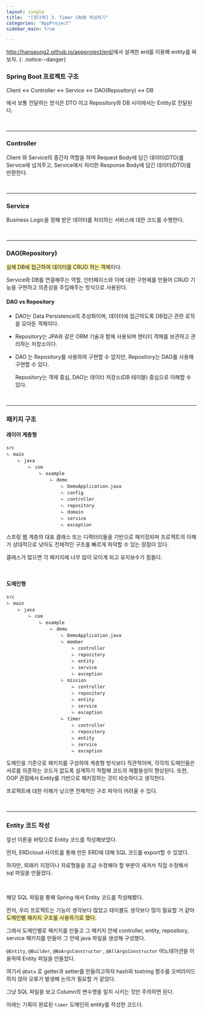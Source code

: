 ```yaml
---
layout: single
title:  "[힛더북] 3. Timer CRUD 작성하기"
categories: "AppProject"
sidebar_main: true

---
```


<http://hanseung2.github.io/appproject/erd/>에서 설계한 erd를 이용해 entity를 짜보자.
{: .notice--danger}

### Spring Boot 프로젝트 구조

Client ↔ Controller ↔ Service ↔ DAO(Repository) ↔ DB

에서 보통 전달하는 방식은 DTO 이고 Repository와 DB 사이에서는 Entity로 전달된다.

<br/>

<hr/>

### Controller

Client 와 Service의 중간자 역할을 하며 Request Body에 담긴 데이터(DTO)를 Service에 넘겨주고, Service에서 처리한 Response Body에 담긴 데이터(DTO)를 반환한다.

<br/>

<hr/>

### Service

Business Logic을 정해 받은 데이터를 처리하는 서비스에 대한 코드를 수행한다.

<br/>

<hr/>

### DAO(Repository)

<span style="background-color:#fff5b1">실제 DB에 접근하여 데이터를 CRUD 하는 객체</span>이다.

Service와 DB를 연결해주는 역할, 인터페이스와 이에 대한 구현체를 만들어 CRUD 기능을 구현하고 의존성을 주입해주는 방식으로 사용된다.

#### DAO vs Repository

- DAO는 Data Persistence의 추상화이며, 데이터에 접근하도록 DB접근 관련 로직을 모아둔 객체이다.

- Repository는 JPA와 같은 ORM 기술과 함께 사용되며 엔티티 객체를 보관하고 관리하는 저장소이다.

- DAO 는 Repository를 사용하여 구현할 수 없지만, Repository는 DAO를 사용해 구현할 수 있다.

  Repository는 객체 중심, DAO는 데이터 저장소(DB 테이블) 중심으로 이해할 수 있다.

<br/>

<hr/>

### 패키지 구조

#### 레이어 계층형

```
src
ㄴ main
	ㄴ java
		ㄴ com
			ㄴ example
				ㄴ demo
					ㄴ DemoApplication.java
					ㄴ config
					ㄴ controller
					ㄴ repository
					ㄴ domain
					ㄴ service
					ㄴ exception
```

스프링 웹 계층의 대표 클래스 또는 디렉터리들을 기반으로 패키징되며 프로젝트의 이해가 상대적으로 낮아도 전체적인 구조를 빠르게 파악할 수 있는 장점이 있다.

클래스가 많으면 각 패키지에 너무 많이 모이게 되고 유지보수가 힘들다.

<br/>

#### 도메인형

```
src
ㄴ main
	ㄴ java
		ㄴ com
			ㄴ example
				ㄴ demo
					ㄴ DemoApplication.java
					ㄴ member
						ㄴ controller
						ㄴ repository
						ㄴ entity
						ㄴ service
						ㄴ exception
					ㄴ mission
						ㄴ controller
						ㄴ repository
						ㄴ entity
						ㄴ service
						ㄴ exception
					ㄴ timer
						ㄴ controller
						ㄴ repository
						ㄴ entity
						ㄴ service
						ㄴ exception
```

도메인을 기준으로 패키지를 구성하여 계층형 방식보다 직관적이며, 각각의 도메인들은 서로를 의존하는 코드가 없도록 설계하기 적합해 코드의 재활용성이 향상된다. 또한, OOP 관점에서 Entity를 기반으로 패키징하는 것이 비슷하다고 생각한다.

프로젝트에 대한 이해가 낮으면 전체적인 구조 파악이 어려울 수 있다.

<br/>

<hr/>

### Entity 코드 작성

앞선 이론을 바탕으로 Entity 코드를 작성해보았다.

먼저, ERDcloud 사이트를 통해 만든 ERD에 대해 SQL 코드를 export할 수 있었다.

하지만, 외래키 지정이나 자료형들을 조금 수정해야 할 부분이 새겨서 직접 수정해서 sql 파일을 만들었다.

<script src="https://gist.github.com/Hanseung2/0a77f08f3038655b730991227366178a.js"></script>

<br/>

해당 SQL 파일을 통해 Spring 에서 Entity 코드를 작성해봤다.

먼저, 우리 프로젝트는 기능이 생각보다 많았고 테이블도 생각보다 많이 필요할 거 같아 <span style="background-color:#fff5b1">도메인별 패키지 구조를 사용하기로 했다.</span>

그래서 도메인별로 패키지를 만들고 그 패키지 안에 controller, entity, repository, service 패키지를 만들어 그 안에 java 파일을 생성해 구성했다.

`@Entity`, `@Builder`, `@NoArgsConstructor` , `@AllArgsConstructor` 어노테이션을 이용하여 Entity 파일을 만들었다.

여기서 `@Data` 로 getter과 setter를 만들려고하자 hash와 tostring 함수를 오버라이드 하지 않아 오류가 발생해 논의가 필요할 거 같았다.

그냥 SQL 파일을 보고 Column의 변수명을 일치 시키는 것만 주의하면 된다.

아래는 기획이 완료된 `timer` 도메인의 entity를 작성한 코드다.

<script src="https://gist.github.com/Hanseung2/6fa32e7dceb6c28115e660439d80bb96.js"></script>